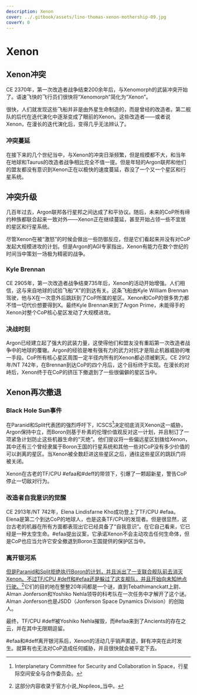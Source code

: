 ```yaml
---
description: Xenon
cover: ../.gitbook/assets/lino-thomas-xenon-mothership-09.jpg
coverY: 0
---
```


# Xenon

## Xenon冲突

CE 2370年，第一次改造者战争结束200余年后，与Xenomorph的武装冲突开始了。语速飞快的飞行员们很快将“Xenomorph”简化为“Xenon”。

很快，人们就发现这些飞船并非是由外星生命制造的，而是曾经的改造者。第二舰队的后代在迭代演化中逐渐变成了眼前的Xenon。这些改造者——或者说Xenon，在漫长的迭代演化后，变得几乎无法辨认了。

### 冲突蔓延

在接下来的几个世纪当中，与Xenon的冲突日渐频繁，但是规模都不大，和当年在地球和Taurus的改造者战争相比完全不值一提。但是年轻的Argon联邦和他们的盟友都没有意识到Xenon正在以极快的速度蔓延，吞没了一个又一个星区和行星系统。

## 冲突升级

几百年过去，Argon联邦各行星邦之间达成了和平协议。随后，未来的CoP所有缔约种族都联合起来一致对外——Xenon正在继续蔓延，甚至开始占领一些不宜居的星区和行星系统。

尽管Xenon在被“激怒”的时候会做出一些防御反应，但是它们看起来并没有对CoP发起大规模进攻的计划。但是Argon的AGI专家指出，Xenon有能力在数个世纪的时间当中策划一场极为精密的战争。

### Kyle Brennan

CE 2905年，第一次改造者战争结束735年后，Xenon的活动开始增强。人们相信，这与来自地球的试验飞船“X”的到达有关。这条飞船由Kyle William Brennan驾驶，他与X在一次意外后跳跃到了CoP所属的星区。Xenon和CoP的很多势力都不惜一切代价想要得到X。最终Kyle Brennan来到了Argon Prime，未能得手的Xenon对整个CoP核心星区发动了大规模进攻。

### 决战时刻

Argon已经建立起了强大的武装力量，这使得他们和盟友没有重蹈第一次改造者战争中的地球的覆辙。Argon的经验是唯有强有力的武力对抗才是阻止机器威胁的唯一手段。CoP所有核心星区周围一定半径内所有的Xenon都必须被剿灭。CE 2912年/NT 742年，在Brennan到达CoP的四个月后，这个目标终于实现。在漫长的对峙后，Xenon终于在CoP的挤压下撤退到了一些很偏僻的星区当中。

## Xenon再次撤退

### Black Hole Sun事件

在Paranid和Split代表团的强烈呼吁下，ICSCS[^1]决定彻底消灭Xenon这一威胁，Argon保持中立，而Boron则基于朴素的伦理价值观反对这一计划，并且制订了一项紧急计划防止这些机器生命的“灭绝”。他们提议将一些偏远星区划拨给Xenon，其中还有三个曾经隶属于Boron王国的行星系统和其他一些对CoP没有多少价值的可以剥离的星区。当Xenon被全数赶进这些星区之后，通往这些星区的跳跃门将被关闭。

Xenon在古老的TF/CPU #efaa和#deff的带领下，引爆了一颗超新星，警告CoP停止一切敌对行为。

### 改造者自我意识的觉醒

CE 2913年/NT 742年，Elena Lindisfarne Kho成功登上了TF/CPU #efaa。Elena是第二个到达CoP的地球人，也是这条TF/CPU的发现者。但是很显然，这台古老的机器在所有方面都表现出它已经具备了“自我意识”。在它自己看来，它已经是一种太空生命。#efaa提出议案，它承诺Xenon不会主动攻击任何生命体，但是CoP也应当允许它安全撤退到Boron王国提供的保护区当中。

### 离开银河系

[但是Paranid和Split拒绝执行Boron的计划，并且派出了一支联合舰队前去消灭Xenon。不过TF/CPU #deff和#efaa还是躲过了这支舰队，并且开始向未知地点行驶。](#user-content-fn-2)[^2]它们的目的地在整整20年间都是一个谜，直到Tebathimanckatt上尉、Alman Jonferson和Yoshiko Nehla领导的科考队在一次任务中才解开了这个谜。Alman Jonferson也是JSDD（Jonferson Space Dynamics Division）的创始人。

最终，TF/CPU #deff被Yoshiko Nehla摧毁，而#efaa来到了Ancients的存在之云，并在其中无限期逗留。

\#efaa和#deff离开银河系后，Xenon的活动几乎销声匿迹，鲜有冲突在此时发生。就算有也无法对CoP造成任何威胁，并且很快就会被平定下去。

[^1]: Interplanetary Committee for Security and Collaboration in Space，行星际空间安全与合作委员会。

[^2]: 这部分内容收录于官方小说_Nopileos_当中。
